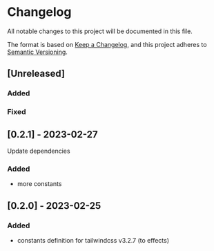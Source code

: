 # Changelog

All notable changes to this project will be documented in this file.

The format is based on [Keep a Changelog](https://keepachangelog.com/en/1.0.0/),
and this project adheres to [Semantic Versioning](https://semver.org/spec/v2.0.0.html).

## [Unreleased]

### Added

### Fixed

## [0.2.1] - 2023-02-27

Update dependencies

### Added

- more constants

## [0.2.0] - 2023-02-25

### Added

- constants definition for tailwindcss v3.2.7 (to effects)
